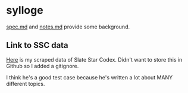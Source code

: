# sylloge

[spec.md](spec.md) and [notes.md](notes.md) provide some background.

## Link to SSC data
[Here](https://drive.google.com/open?id=1s7H9gqXPLpEFBpU9fgH7XvW9aWKbinjQ) is my scraped data of Slate Star Codex. Didn't want to store this in Github so I added a gitignore.

I think he's a good test case because he's written a lot about MANY different topics. 
